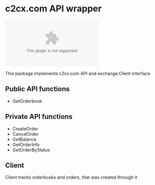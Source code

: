 # c2cx.com API wrapper

[![GoDoc](https://godoc.org/github.com/skycoin/exchange-api/exchange/c2cx.com?status.svg)](https://godoc.org/github.com/skycoin/exchange-api/exchange/c2cx.com)

This package implements c2cx.com API and exchange.Client interface

## Public API functions

* GetOrderbook

## Private API functions

* CreateOrder
* CancelOrder
* GetBalance
* GetOrderInfo
* GetOrderByStatus

## Client

Client tracks orderbooks and orders, that was created through it
